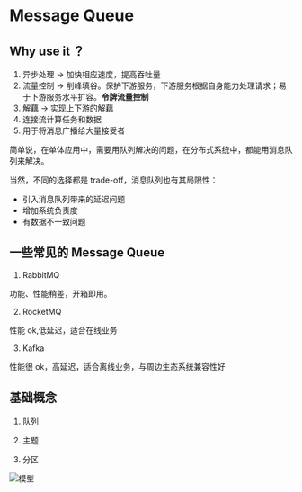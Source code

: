 # Message Queue

## Why use it ？

1. 异步处理  -> 加快相应速度，提高吞吐量
2. 流量控制  -> 削峰填谷。保护下游服务，下游服务根据自身能力处理请求；易于下游服务水平扩容。**令牌流量控制**
3. 解藕     -> 实现上下游的解藕
4. 连接流计算任务和数据
5. 用于将消息广播给大量接受者

简单说，在单体应用中，需要用队列解决的问题，在分布式系统中，都能用消息队列来解决。

当然，不同的选择都是 trade-off，消息队列也有其局限性：

* 引入消息队列带来的延迟问题
* 增加系统负责度
* 有数据不一致问题

## 一些常见的 Message Queue

1. RabbitMQ

功能、性能稍差，开箱即用。

2. RocketMQ

性能 ok,低延迟，适合在线业务

3. Kafka

性能很 ok，高延迟，适合离线业务，与周边生态系统兼容性好

## 基础概念

1. 队列

2. 主题

3. 分区

![模型](https://static001.geekbang.org/resource/image/46/17/465142ab5b5096f283118c307e8cc117.jpg)
